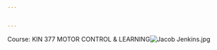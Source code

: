 ```yaml
---


---
```


<p>Course: KIN 377 MOTOR CONTROL &amp; LEARNING<img src="https://lh3.googleusercontent.com/5HHalT2xTzY5tNSdIoecxUUnLRPO8zHd2CJlVSJVDcw6vAELjDum7a6CHdVLfcRPEqkABro86wMqoeVB6lq1vkkWlcRSR5sr3WGGa6B4rMsRDrkywzAqpD_gZFba3N-qXFw58Cfu" alt="Jacob Jenkins.jpg"><img src="https://lh5.googleusercontent.com/xua14XW4wb9iYVP3pzn_QEKIAXhjFy-aue4sXjy8fECnB6DtcMzqFJaDG0Yq1af36LesteuuRtRApU1l201bNMQahLKBttiwwCGVlEr47ZeG-cSjDiXfeI3Q8p9PAo2rX0vqVezO" alt="" title="horizontal line"></p>

